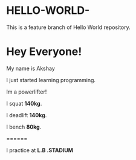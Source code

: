 # HELLO-WORLD-

This is a feature branch of Hello World repository.

# Hey Everyone!
My name is Akshay

I just started learning programming.

Im a powerlifter!

I squat **140kg**.

I deadlift **140kg**.


I bench **80kg**.

======

I practice at **L.B .STADIUM** 



